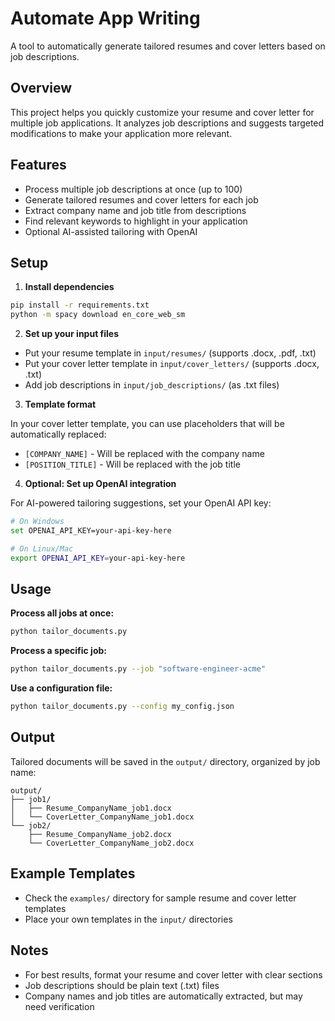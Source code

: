 # Automate App Writing

A tool to automatically generate tailored resumes and cover letters based on job descriptions.

## Overview

This project helps you quickly customize your resume and cover letter for multiple job applications. It analyzes job descriptions and suggests targeted modifications to make your application more relevant.

## Features

- Process multiple job descriptions at once (up to 100)
- Generate tailored resumes and cover letters for each job
- Extract company name and job title from descriptions
- Find relevant keywords to highlight in your application
- Optional AI-assisted tailoring with OpenAI

## Setup

1. **Install dependencies**

```bash
pip install -r requirements.txt
python -m spacy download en_core_web_sm
```

2. **Set up your input files**

- Put your resume template in `input/resumes/` (supports .docx, .pdf, .txt)
- Put your cover letter template in `input/cover_letters/` (supports .docx, .txt)
- Add job descriptions in `input/job_descriptions/` (as .txt files)

3. **Template format**

In your cover letter template, you can use placeholders that will be automatically replaced:
- `[COMPANY_NAME]` - Will be replaced with the company name
- `[POSITION_TITLE]` - Will be replaced with the job title

4. **Optional: Set up OpenAI integration**

For AI-powered tailoring suggestions, set your OpenAI API key:

```bash
# On Windows
set OPENAI_API_KEY=your-api-key-here

# On Linux/Mac
export OPENAI_API_KEY=your-api-key-here
```

## Usage

**Process all jobs at once:**

```bash
python tailor_documents.py
```

**Process a specific job:**

```bash
python tailor_documents.py --job "software-engineer-acme"
```

**Use a configuration file:**

```bash
python tailor_documents.py --config my_config.json
```

## Output

Tailored documents will be saved in the `output/` directory, organized by job name:

```
output/
├── job1/
│   ├── Resume_CompanyName_job1.docx
│   └── CoverLetter_CompanyName_job1.docx
└── job2/
    ├── Resume_CompanyName_job2.docx
    └── CoverLetter_CompanyName_job2.docx
```

## Example Templates

- Check the `examples/` directory for sample resume and cover letter templates
- Place your own templates in the `input/` directories

## Notes

- For best results, format your resume and cover letter with clear sections
- Job descriptions should be plain text (.txt) files
- Company names and job titles are automatically extracted, but may need verification 